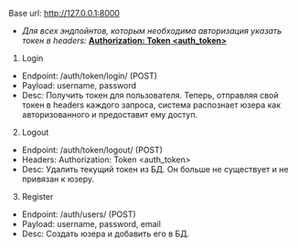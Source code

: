 Base url: http://127.0.0.1:8000

* *Для всех эндпойнтов, которым необходима авторизация
указать токен в headers:* **<u>Authorization: Token <auth_token></u>**

1. Login
- Endpoint: /auth/token/login/ (POST)
- Payload: username, password
- Desc: Получить токен для пользователя. 
Теперь, отправляя свой токен в headers каждого запроса, 
система распознает юзера как авторизованного и предоставит ему доступ.

2. Logout
- Endpoint: /auth/token/logout/ (POST)
- Headers: Authorization: Token <auth_token>
- Desc: Удалить текущий токен из БД. Он больше не существует и не привязан к юзеру.

3. Register
- Endpoint: /auth/users/ (POST)
- Payload: username, password, email
- Desc: Создать юзера и добавить его в БД.
